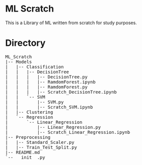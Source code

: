 # ML Scratch

This is a Library of ML written from scratch for study purposes. 

# Directory
<pre>
ML_Scratch
|-- Models
|   |-- Classification
|   |   |-- DecisionTree
|   |   |   |-- DecisionTree.py
|   |   |   |-- RamdomForest.ipynb
|   |   |   |-- RamdomForest.py
|   |   |   |-- Scratch_DecisionTree.ipynb
|   |   `-- SVM
|   |       |-- SVM.py
|   |       |-- Scratch_SVM.ipynb
|   |-- Clustering
|   `-- Regression
|       `-- Linear_Regression
|           |-- Linear_Regression.py
|           |-- Scratch_Linear_Regression.ipynb
|-- Preprocessing
|   |-- Standard_Scaler.py
|   |-- Train_Test_Split.py
|-- README.md
`-- __init__.py
</pre>
